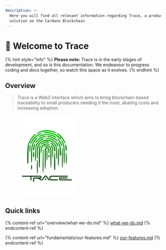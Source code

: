 ```yaml
---
description: >-
  Here you will find all relevant information regarding Trace, a product tracing
  solution on the Cardano Blockchain
---
```


# 👋 Welcome to Trace

{% hint style="info" %}
**Please note:** Trace is in the early stages of development, and so is this documentation. We endeavour to progress coding and docs together, so watch this space as it evolves.&#x20;
{% endhint %}

## Overview

> Trace is a Web3 interface which aims to bring blockchain-based traceability to small producers needing it the most, abating costs and increasing adoption.

<figure><img src=".gitbook/assets/trace_03_typeface_space.svg" alt="" width="188"><figcaption></figcaption></figure>

## Quick links

{% content-ref url="overview/what-we-do.md" %}
[what-we-do.md](overview/what-we-do.md)
{% endcontent-ref %}

{% content-ref url="fundamentals/our-features.md" %}
[our-features.md](fundamentals/our-features.md)
{% endcontent-ref %}
